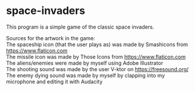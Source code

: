 # space-invaders
This program is a simple game of the classic space invaders.  
  
Sources for the artwork in the game:  
The spaceship icon (that the user plays as) was made by Smashicons from https://www.flaticon.com  
The missile icon was made by Those Icons from https://www.flaticon.com  
The aliens/enemies were made by myself using Adobe Illustrator  
The shooting sound was made by the user V-ktor on https://freesound.org/  
The enemy dying sound was made by myself by clapping into my microphone and editing it with Audacity  
